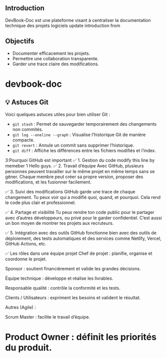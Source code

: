 ## Introduction

DevBook-Doc est une plateforme visant à centraliser la documentation technique des projets logiciels 
update introduction from
## Objectifs

- Documenter efficacement les projets.
- Permettre une collaboration transparente.
- Garder une trace claire des modifications.
# devbook-doc

## 💡 Astuces Git

Voici quelques astuces utiles pour bien utiliser Git :

- `git stash` : Permet de sauvegarder temporairement des changements non commités.
- `git log --oneline --graph` : Visualise l’historique Git de manière compacte.
- `git revert` : Annule un commit sans supprimer l’historique.
- `git diff` : Affiche les différences entre les fichiers modifiés et l’index.



3:Pourquoi GitHub est important
✅ 1. Gestion du code
 modify this line by memeber 1 Hello guys.
✅ 2. Travail d’équipe
Avec GitHub, plusieurs personnes peuvent travailler sur le même projet en même temps sans se gêner. Chaque membre peut créer sa propre version, proposer des modifications, et les fusionner facilement.

✅ 3. Suivi des modifications
GitHub garde une trace de chaque changement. Tu peux voir qui a modifié quoi, quand, et pourquoi. Cela rend le code plus clair et professionnel.

✅ 4. Partage et visibilité
Tu peux rendre ton code public pour le partager avec d’autres développeurs, ou privé pour le garder confidentiel. C’est aussi un bon moyen de montrer tes projets aux recruteurs.

✅ 5. Intégration avec des outils
GitHub fonctionne bien avec des outils de déploiement, des tests automatiques et des services comme Netlify, Vercel, GitHub Actions, etc.





✅ Les rôles dans une équipe projet
Chef de projet : planifie, organise et coordonne le projet.

Sponsor : soutient financièrement et valide les grandes décisions.

Équipe technique : développe et réalise les livrables.

Responsable qualité : contrôle la conformité et les tests.

Clients / Utilisateurs : expriment les besoins et valident le résultat.

Autres (Agile) :

Scrum Master : facilite le travail d’équipe.

Product Owner : définit les priorités du produit.
=======
